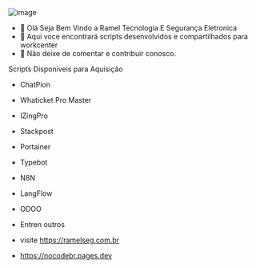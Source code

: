 ![image](https://www.ramelseg.com.br/lovable-uploads/ce5802ea-5404-48ed-ac8f-7ad335ff753c.png)

- 👋 Olá Seja Bem Vindo a Ramel Tecnologia E Segurança Eletronica
- 👀 Aqui voce encontrará scripts desenvolvidos e compartilhados para workcenter
- 🌱 Não deixe de comentar e contribuir conosco.

<!---
rafacpti23/rafacpti23 is a ✨ Special Kit ✨ repository because its `README.md` (this file) appears on your GitHub profile.
You can click the Preview link to take a look at your changes.
--->
Scripts Disponiveis para Aquisição

* ChatPion
* Whaticket Pro Master
* IZingPro
* Stackpost
* Portainer
* Typebot
* N8N
* LangFlow
* ODOO

* Entren outros

* visite https://ramelseg.com.br
* https://nocodebr.pages.dev
